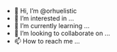 - 👋 Hi, I’m @orhuelistic
- 👀 I’m interested in ...
- 🌱 I’m currently learning ...
- 💞️ I’m looking to collaborate on ...
- 📫 How to reach me ...

<!---
orhuelistic/orhuelistic is a ✨ special ✨ repository because its `README.md` (this file) appears on your GitHub profile.
You can click the Preview link to take a look at your changes.
--->
